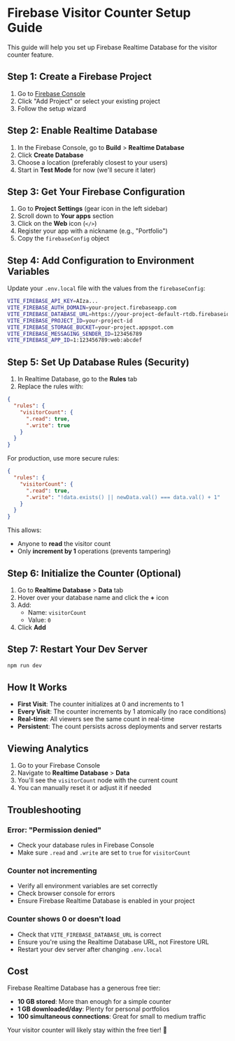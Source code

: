 # Firebase Visitor Counter Setup Guide

This guide will help you set up Firebase Realtime Database for the visitor counter feature.

## Step 1: Create a Firebase Project

1. Go to [Firebase Console](https://console.firebase.google.com/)
2. Click "Add Project" or select your existing project
3. Follow the setup wizard

## Step 2: Enable Realtime Database

1. In the Firebase Console, go to **Build** > **Realtime Database**
2. Click **Create Database**
3. Choose a location (preferably closest to your users)
4. Start in **Test Mode** for now (we'll secure it later)

## Step 3: Get Your Firebase Configuration

1. Go to **Project Settings** (gear icon in the left sidebar)
2. Scroll down to **Your apps** section
3. Click on the **Web** icon (`</>`)
4. Register your app with a nickname (e.g., "Portfolio")
5. Copy the `firebaseConfig` object

## Step 4: Add Configuration to Environment Variables

Update your `.env.local` file with the values from the `firebaseConfig`:

```bash
VITE_FIREBASE_API_KEY=AIza...
VITE_FIREBASE_AUTH_DOMAIN=your-project.firebaseapp.com
VITE_FIREBASE_DATABASE_URL=https://your-project-default-rtdb.firebaseio.com
VITE_FIREBASE_PROJECT_ID=your-project-id
VITE_FIREBASE_STORAGE_BUCKET=your-project.appspot.com
VITE_FIREBASE_MESSAGING_SENDER_ID=123456789
VITE_FIREBASE_APP_ID=1:123456789:web:abcdef
```

## Step 5: Set Up Database Rules (Security)

1. In Realtime Database, go to the **Rules** tab
2. Replace the rules with:

```json
{
  "rules": {
    "visitorCount": {
      ".read": true,
      ".write": true
    }
  }
}
```

For production, use more secure rules:

```json
{
  "rules": {
    "visitorCount": {
      ".read": true,
      ".write": "!data.exists() || newData.val() === data.val() + 1"
    }
  }
}
```

This allows:
- Anyone to **read** the visitor count
- Only **increment by 1** operations (prevents tampering)

## Step 6: Initialize the Counter (Optional)

1. Go to **Realtime Database** > **Data** tab
2. Hover over your database name and click the **+** icon
3. Add:
   - Name: `visitorCount`
   - Value: `0`
4. Click **Add**

## Step 7: Restart Your Dev Server

```bash
npm run dev
```

## How It Works

- **First Visit**: The counter initializes at 0 and increments to 1
- **Every Visit**: The counter increments by 1 atomically (no race conditions)
- **Real-time**: All viewers see the same count in real-time
- **Persistent**: The count persists across deployments and server restarts

## Viewing Analytics

1. Go to your Firebase Console
2. Navigate to **Realtime Database** > **Data**
3. You'll see the `visitorCount` node with the current count
4. You can manually reset it or adjust it if needed

## Troubleshooting

### Error: "Permission denied"
- Check your database rules in Firebase Console
- Make sure `.read` and `.write` are set to `true` for `visitorCount`

### Counter not incrementing
- Verify all environment variables are set correctly
- Check browser console for errors
- Ensure Firebase Realtime Database is enabled in your project

### Counter shows 0 or doesn't load
- Check that `VITE_FIREBASE_DATABASE_URL` is correct
- Ensure you're using the Realtime Database URL, not Firestore URL
- Restart your dev server after changing `.env.local`

## Cost

Firebase Realtime Database has a generous free tier:
- **10 GB stored**: More than enough for a simple counter
- **1 GB downloaded/day**: Plenty for personal portfolios
- **100 simultaneous connections**: Great for small to medium traffic

Your visitor counter will likely stay within the free tier! 🎉
